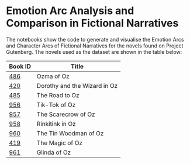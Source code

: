 # Emotion Arc Analysis and Comparison in Fictional Narratives
The notebooks show the code to generate and visualise the Emotion Arcs and Character Arcs of Fictional Narratives for the novels found on Project Gutenberg. The novels used as the dataset are shown in the table below:

| Book ID | Title |
| --- | --- |
| [486](https://www.gutenberg.org/ebooks/486) | Ozma of Oz |
| [420](https://www.gutenberg.org/ebooks/420) | Dorothy and the Wizard in Oz |
| [485](https://www.gutenberg.org/ebooks/485) | The Road to Oz |
| [956](https://www.gutenberg.org/ebooks/956) | Tik-Tok of Oz |
| [957](https://www.gutenberg.org/ebooks/957) | The Scarecrow of Oz |
| [958](https://www.gutenberg.org/ebooks/958) | Rinkitink in Oz |
| [960](https://www.gutenberg.org/ebooks/960) | The Tin Woodman of Oz |
| [419](https://www.gutenberg.org/ebooks/419) | The Magic of Oz |
| [961](https://www.gutenberg.org/ebooks/961) | Glinda of Oz |
